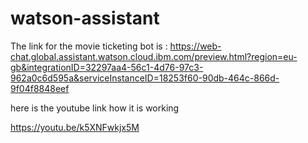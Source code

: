 # watson-assistant




The link for the movie ticketing bot is :
https://web-chat.global.assistant.watson.cloud.ibm.com/preview.html?region=eu-gb&integrationID=32297aa4-56c1-4d76-97c3-962a0c6d595a&serviceInstanceID=18253f60-90db-464c-866d-9f04f8848eef
 
 
 here is the  youtube link how it is working
 
 https://youtu.be/k5XNFwkjx5M
 
